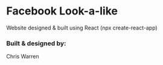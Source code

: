 # Facebook Look-a-like

Website designed & built using React (npx create-react-app)

### Built & designed by:

Chris Warren
